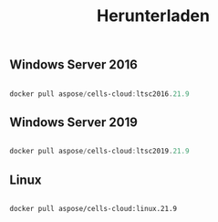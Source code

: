 ﻿---
title: Herunterladen
second_title: Aspose.Cells Cloud Documen
type: docs
url: /de/docker/downloads/
description: Aspose.Cells Cloud Docker Images herunterladen
weight: 30
kwords: Excel, Office Cloud, REST API, Tabellenkalkulation, PDF, CSV, Json, Markdwon, Herunterladen
---
##  Windows Server 2016 ##

```powershell

docker pull aspose/cells-cloud:ltsc2016.21.9

```

##  Windows Server 2019 ##

```powershell

docker pull aspose/cells-cloud:ltsc2019.21.9

```


##  Linux ##

```sh

docker pull aspose/cells-cloud:linux.21.9

```
